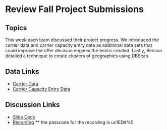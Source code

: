 # Review Fall Project Submissions

## Topics

This week each team discussed their project progress. We introduced the carrier data and carrier capacity entry data 
as additional data sets that could improve the offer decision engines the teams created. Lastly, Benson detailed a 
technique to create clusters of geographies using DBScan.

## Data Links
* [Carrier Data]()
* [Carrier Capacity Entry Data]()

## Discussion Links
* [Slide Deck](https://docs.google.com/presentation/d/1T98kdIfIwNG4IPR1Qz7RZ0ZxQlY4sfAC2TxrExlDG1U)
* [Recording](https://flockfreight.zoom.us/rec/share/9DwNuk7XfhgiDTVKfXFfHYRbwjFcc7mmMcMTqFwmYJoZE1xRxV_eaqOhlSqcSdPB.R1NgNQi8ir3d-_2Y)
** the passcode for the recording is uc1ED#%5
